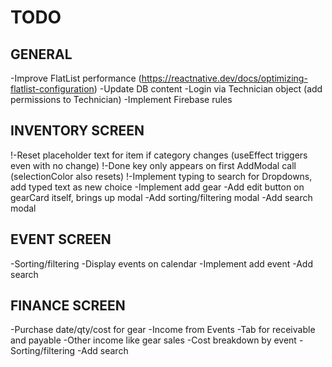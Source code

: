 # TODO

## GENERAL

-Improve FlatList performance (https://reactnative.dev/docs/optimizing-flatlist-configuration)
-Update DB content
-Login via Technician object (add permissions to Technician)
-Implement Firebase rules

## INVENTORY SCREEN

!-Reset placeholder text for item if category changes (useEffect triggers even with no change)
!-Done key only appears on first AddModal call (selectionColor also resets)
!-Implement typing to search for Dropdowns, add typed text as new choice
-Implement add gear
-Add edit button on gearCard itself, brings up modal
-Add sorting/filtering modal
-Add search modal

## EVENT SCREEN

-Sorting/filtering
-Display events on calendar
-Implement add event
-Add search

## FINANCE SCREEN

-Purchase date/qty/cost for gear
-Income from Events
-Tab for receivable and payable
-Other income like gear sales
-Cost breakdown by event
-Sorting/filtering
-Add search
